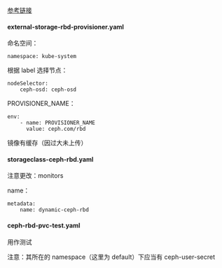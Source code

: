 [参考链接](https://www.jianshu.com/p/750a8fde377b?tdsourcetag=s_pctim_aiomsg)

#### external-storage-rbd-provisioner.yaml

命名空间：

    namespace: kube-system

根据 label 选择节点：

    nodeSelector:
        ceph-osd: ceph-osd

PROVISIONER_NAME：

    env:
        - name: PROVISIONER_NAME
          value: ceph.com/rbd

镜像有缓存（因过大未上传）

#### storageclass-ceph-rbd.yaml

注意更改：monitors

name：

    metadata:
        name: dynamic-ceph-rbd

#### ceph-rbd-pvc-test.yaml

用作测试

注意：其所在的 namespace（这里为 default）下应当有 ceph-user-secret

